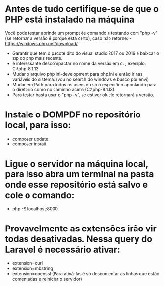 # Antes de tudo certifique-se de que o PHP está instalado na máquina
Você pode testar abrindo um prompt de comando e testando com "php -v" (se retornar a versão é porque está certo), caso não retorne:
-https://windows.php.net/download/
- Garantir que tem o pacote dito do visual studio 2017 ou 2019 e baixcar o zip do php mais recente.
- é interessante descompactar no nome da versão em c: , exemplo: C:\php-8.1.13
- Mudar o arquivo php.ini-development para php.ini e então ir nas variáveis do sistema. (vou no search do windows e busco por envi)
- Mudar em Path para todos os users ou só o específico apontando para o diretório como no caminho acima (C:\php-8.1.13).
- Para testar basta usar o "php -v", se estiver ok ele retornará a versão.

# Instale o DOMPDF no repositório local, para isso:
- composer update
- composer install

# Ligue o servidor na máquina local, para isso abra um terminal na pasta onde esse repositório está salvo e cole o comando:
- php -S localhost:8000

# Provavelmente as extensões irão vir todas desativadas. Nessa query do Laravel é necessário ativar:
- extension=curl
- extension=mbstring
- extension=openssl
(Para ativá-las é só descomentar as linhas que estão comentadas e reiniciar o servidor)